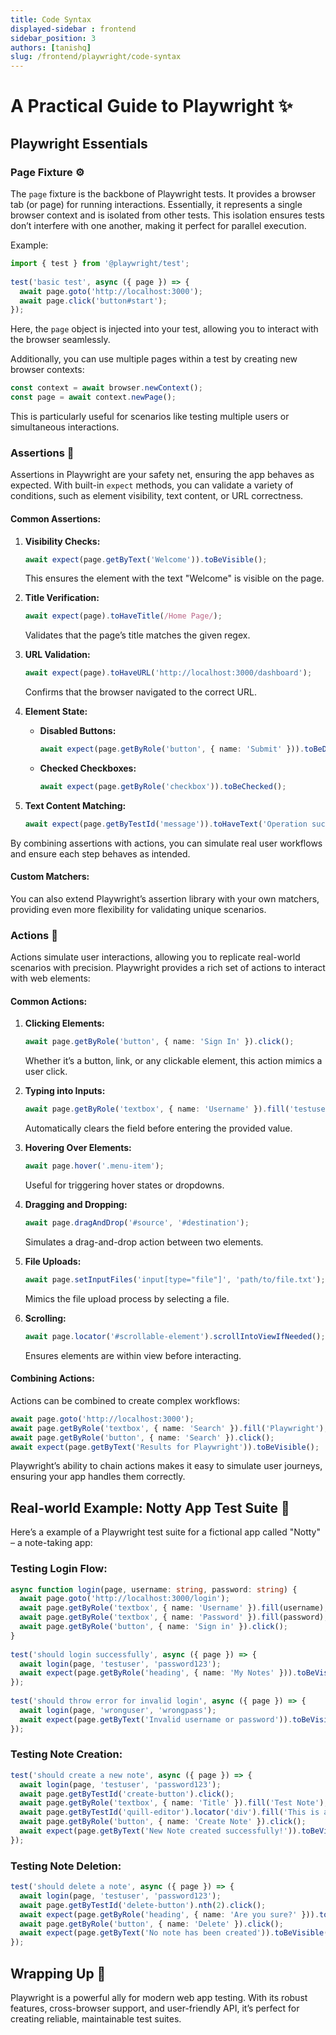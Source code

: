 ```yaml
---
title: Code Syntax
displayed-sidebar : frontend
sidebar_position: 3
authors: [tanishq]
slug: /frontend/playwright/code-syntax
---
```

# A Practical Guide to Playwright ✨
 
## Playwright Essentials
 
### Page Fixture ⚙️
The `page` fixture is the backbone of Playwright tests. It provides a browser tab (or page) for running interactions. Essentially, it represents a single browser context and is isolated from other tests. This isolation ensures tests don’t interfere with one another, making it perfect for parallel execution.
 
Example:
```typescript
import { test } from '@playwright/test';
 
test('basic test', async ({ page }) => {
  await page.goto('http://localhost:3000');
  await page.click('button#start');
});
```
Here, the `page` object is injected into your test, allowing you to interact with the browser seamlessly.
 
Additionally, you can use multiple pages within a test by creating new browser contexts:
```typescript
const context = await browser.newContext();
const page = await context.newPage();
```
This is particularly useful for scenarios like testing multiple users or simultaneous interactions.
 
### Assertions 🏢
Assertions in Playwright are your safety net, ensuring the app behaves as expected. With built-in `expect` methods, you can validate a variety of conditions, such as element visibility, text content, or URL correctness.
 
#### Common Assertions:
1. **Visibility Checks:**
   ```typescript
   await expect(page.getByText('Welcome')).toBeVisible();
   ```
   This ensures the element with the text "Welcome" is visible on the page.
 
2. **Title Verification:**
   ```typescript
   await expect(page).toHaveTitle(/Home Page/);
   ```
   Validates that the page’s title matches the given regex.
 
3. **URL Validation:**
   ```typescript
   await expect(page).toHaveURL('http://localhost:3000/dashboard');
   ```
   Confirms that the browser navigated to the correct URL.
 
4. **Element State:**
   - **Disabled Buttons:**
     ```typescript
     await expect(page.getByRole('button', { name: 'Submit' })).toBeDisabled();
     ```
   - **Checked Checkboxes:**
     ```typescript
     await expect(page.getByRole('checkbox')).toBeChecked();
     ```
 
5. **Text Content Matching:**
   ```typescript
   await expect(page.getByTestId('message')).toHaveText('Operation successful!');
   ```
 
By combining assertions with actions, you can simulate real user workflows and ensure each step behaves as intended.
 
#### Custom Matchers:
You can also extend Playwright’s assertion library with your own matchers, providing even more flexibility for validating unique scenarios.
 
### Actions 🚀
Actions simulate user interactions, allowing you to replicate real-world scenarios with precision. Playwright provides a rich set of actions to interact with web elements:
 
#### Common Actions:
1. **Clicking Elements:**
   ```typescript
   await page.getByRole('button', { name: 'Sign In' }).click();
   ```
   Whether it’s a button, link, or any clickable element, this action mimics a user click.
 
2. **Typing into Inputs:**
   ```typescript
   await page.getByRole('textbox', { name: 'Username' }).fill('testuser');
   ```
   Automatically clears the field before entering the provided value.
 
3. **Hovering Over Elements:**
   ```typescript
   await page.hover('.menu-item');
   ```
   Useful for triggering hover states or dropdowns.
 
4. **Dragging and Dropping:**
   ```typescript
   await page.dragAndDrop('#source', '#destination');
   ```
   Simulates a drag-and-drop action between two elements.
 
5. **File Uploads:**
   ```typescript
   await page.setInputFiles('input[type="file"]', 'path/to/file.txt');
   ```
   Mimics the file upload process by selecting a file.
 
6. **Scrolling:**
   ```typescript
   await page.locator('#scrollable-element').scrollIntoViewIfNeeded();
   ```
   Ensures elements are within view before interacting.
 
#### Combining Actions:
Actions can be combined to create complex workflows:
```typescript
await page.goto('http://localhost:3000');
await page.getByRole('textbox', { name: 'Search' }).fill('Playwright');
await page.getByRole('button', { name: 'Search' }).click();
await expect(page.getByText('Results for Playwright')).toBeVisible();
```
 
Playwright’s ability to chain actions makes it easy to simulate user journeys, ensuring your app handles them correctly.
 
## Real-world Example: Notty App Test Suite 📖
 
Here’s a example of a Playwright test suite for a fictional app called "Notty" – a note-taking app:
 
### Testing Login Flow:
```typescript
async function login(page, username: string, password: string) {
  await page.goto('http://localhost:3000/login');
  await page.getByRole('textbox', { name: 'Username' }).fill(username);
  await page.getByRole('textbox', { name: 'Password' }).fill(password);
  await page.getByRole('button', { name: 'Sign in' }).click();
}
 
test('should login successfully', async ({ page }) => {
  await login(page, 'testuser', 'password123');
  await expect(page.getByRole('heading', { name: 'My Notes' })).toBeVisible();
});
 
test('should throw error for invalid login', async ({ page }) => {
  await login(page, 'wronguser', 'wrongpass');
  await expect(page.getByText('Invalid username or password')).toBeVisible();
});
```
 
### Testing Note Creation:
```typescript
test('should create a new note', async ({ page }) => {
  await login(page, 'testuser', 'password123');
  await page.getByTestId('create-button').click();
  await page.getByRole('textbox', { name: 'Title' }).fill('Test Note');
  await page.getByTestId('quill-editor').locator('div').fill('This is a test note');
  await page.getByRole('button', { name: 'Create Note' }).click();
  await expect(page.getByText('New Note created successfully!')).toBeVisible();
});
```
 
### Testing Note Deletion:
```typescript
test('should delete a note', async ({ page }) => {
  await login(page, 'testuser', 'password123');
  await page.getByTestId('delete-button').nth(2).click();
  await expect(page.getByRole('heading', { name: 'Are you sure?' })).toBeVisible();
  await page.getByRole('button', { name: 'Delete' }).click();
  await expect(page.getByText('No note has been created')).toBeVisible();
});
```
 
## Wrapping Up 🎉
Playwright is a powerful ally for modern web app testing. With its robust features, cross-browser support, and user-friendly API, it’s perfect for creating reliable, maintainable test suites. 
